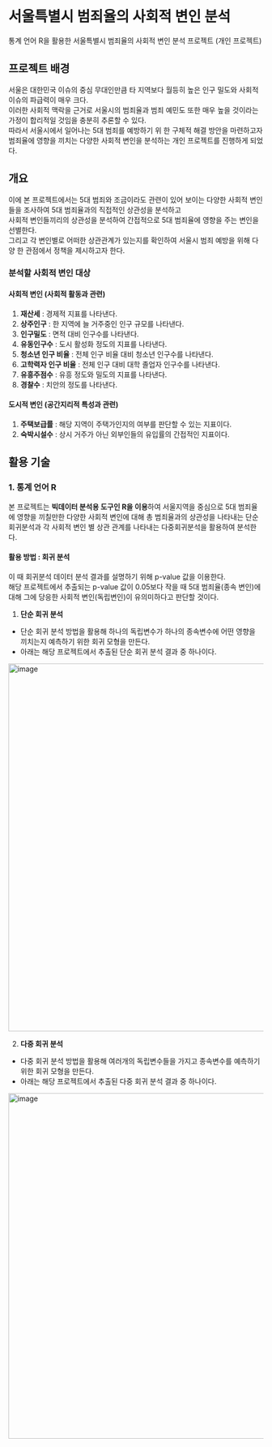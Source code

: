 # 서울특별시 범죄율의 사회적 변인 분석
통계 언어 R을 활용한 서울특별시 범죄율의 사회적 변인 분석 프로젝트 (개인 프로젝트)
## 프로젝트 배경
서울은 대한민국 이슈의 중심 무대인만큼 타 지역보다 월등히 높은 인구 밀도와 사회적 이슈의 파급력이 매우 크다.  
이러한 사회적 맥락을 근거로 서울시의 범죄율과 범죄 예민도 또한 매우 높을 것이라는 가정이 합리적일 것임을 충분히 추론할 수 있다.  
따라서 서울시에서 일어나는 5대 범죄를 예방하기 위 한 구체적 해결 방안을 마련하고자 범죄율에 영향을 끼치는 다양한 사회적 변인을 분석하는 개인 프로젝트를 진행하게 되었다.  

## 개요
이에 본 프로젝트에서는 5대 범죄와 조금이라도 관련이 있어 보이는 다양한 사회적 변인들을 조사하여 5대 범죄율과의 직접적인 상관성을 분석하고  
사회적 변인들끼리의 상관성을 분석하여 간접적으로 5대 범죄율에 영향을 주는 변인을 선별한다.  
그리고 각 변인별로 어떠한 상관관계가 있는지를 확인하여 서울시 범죄 예방을 위해 다양 한 관점에서 정책을 제시하고자 한다.
### 분석할 사회적 변인 대상
#### 사회적 변인 (사회적 활동과 관련)
1. **재산세**  :  경제적 지표를 나타낸다.
2. **상주인구** :   한 지역에 늘 거주중인 인구 규모를 나타낸다.
3. **인구밀도** : 면적 대비 인구수를 나타낸다.
4. **유동인구수** :  도시 활성화 정도의 지표를 나타낸다.
5. **청소년 인구 비율**  : 전체 인구 비율 대비 청소년 인구수를 나타낸다.
6. **고학력자 인구 비율** : 전체 인구 대비 대학 졸업자 인구수를 나타낸다.
7. **유흥주점수**  : 유흥 정도와 밀도의 지표를 나타낸다.
8. **경찰수**  : 치안의 정도를 나타낸다.
#### 도시적 변인 (공간지리적 특성과 관련)
1. **주택보급률**  : 해당 지역이 주택가인지의 여부를 판단할 수 있는 지표이다.
2. **숙박시설수**  : 상시 거주가 아닌 외부인들의 유입률의 간접적인 지표이다.

## 활용 기술
### 1. 통계 언어 R 
본 프로젝트는 **빅데이터 분석용 도구인 R을 이용**하여 서울지역을 중심으로 5대 범죄율에 영향을 끼칠만한 다양한 사회적 변인에 대해 총 범죄율과의 상관성을 나타내는 단순회귀분석과
각 사회적 변인 별 상관 관계를 나타내는 다중회귀분석을 활용하여 분석한다.  
#### 활용 방법 : 회귀 분석
이 때 회귀분석 데이터 분석 결과를 설명하기 위해 p-value 값을 이용한다.  
해당 프로젝트에서 추출되는 p-value 값이 0.05보다 작을 때 5대 범죄율(종속 변인)에 대해 그에 당응한 사회적 변인(독립변인)이 유의미하다고 판단할 것이다.
1. **단순 회귀 분석**
- 단순 회귀 분석 방법을 활용해 하나의 독립변수가 하나의 종속변수에 어떤 영향을 끼치는지 예측하기 위한 회귀 모형을 만든다.
- 아래는 해당 프로젝트에서 추출된 단순 회귀 분석 결과 중 하나이다.
<img width="726" alt="image" src="https://user-images.githubusercontent.com/96810555/174713938-ba2dc08e-aa79-4335-b92e-1d802a9a766e.png">


2. **다중 회귀 분석**
- 다중 회귀 분석 방법을 활용해 여러개의 독립변수들을 가지고 종속변수를 예측하기 위한 회귀 모형을 만든다.
- 아래는 해당 프로젝트에서 추출된 다중 회귀 분석 결과 중 하나이다.
<img width="682" alt="image" src="https://user-images.githubusercontent.com/96810555/174713837-27293ca1-53f8-47e8-a731-1a063e67990d.png">


